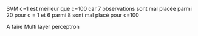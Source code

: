 SVM c=1 est meilleur que c=100 car 7 observations sont mal placée parmi 20 pour c = 1 et 6 parmi 8 sont mal placé pour c=100

A faire Multi layer perceptron
